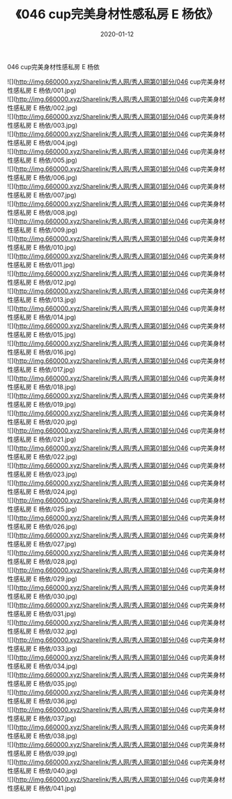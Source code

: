 ﻿---
layout: post
title:  《046 cup完美身材性感私房 E 杨依》
date:   2020-01-12
img: http://img.660000.xyz/Sharelink/秀人网/秀人网第01部分/046 cup完美身材性感私房 E 杨依/000.jpg
categories: [美女, 清纯, 唯美]
---

046 cup完美身材性感私房 E 杨依

  ![](http://img.660000.xyz/Sharelink/秀人网/秀人网第01部分/046 cup完美身材性感私房 E 杨依/001.jpg) <br> ![](http://img.660000.xyz/Sharelink/秀人网/秀人网第01部分/046 cup完美身材性感私房 E 杨依/002.jpg) <br> ![](http://img.660000.xyz/Sharelink/秀人网/秀人网第01部分/046 cup完美身材性感私房 E 杨依/003.jpg) <br> ![](http://img.660000.xyz/Sharelink/秀人网/秀人网第01部分/046 cup完美身材性感私房 E 杨依/004.jpg) <br> ![](http://img.660000.xyz/Sharelink/秀人网/秀人网第01部分/046 cup完美身材性感私房 E 杨依/005.jpg) <br> ![](http://img.660000.xyz/Sharelink/秀人网/秀人网第01部分/046 cup完美身材性感私房 E 杨依/006.jpg) <br> ![](http://img.660000.xyz/Sharelink/秀人网/秀人网第01部分/046 cup完美身材性感私房 E 杨依/007.jpg) <br> ![](http://img.660000.xyz/Sharelink/秀人网/秀人网第01部分/046 cup完美身材性感私房 E 杨依/008.jpg) <br> ![](http://img.660000.xyz/Sharelink/秀人网/秀人网第01部分/046 cup完美身材性感私房 E 杨依/009.jpg) <br> ![](http://img.660000.xyz/Sharelink/秀人网/秀人网第01部分/046 cup完美身材性感私房 E 杨依/010.jpg) <br> ![](http://img.660000.xyz/Sharelink/秀人网/秀人网第01部分/046 cup完美身材性感私房 E 杨依/011.jpg) <br> ![](http://img.660000.xyz/Sharelink/秀人网/秀人网第01部分/046 cup完美身材性感私房 E 杨依/012.jpg) <br> ![](http://img.660000.xyz/Sharelink/秀人网/秀人网第01部分/046 cup完美身材性感私房 E 杨依/013.jpg) <br> ![](http://img.660000.xyz/Sharelink/秀人网/秀人网第01部分/046 cup完美身材性感私房 E 杨依/014.jpg) <br> ![](http://img.660000.xyz/Sharelink/秀人网/秀人网第01部分/046 cup完美身材性感私房 E 杨依/015.jpg) <br> ![](http://img.660000.xyz/Sharelink/秀人网/秀人网第01部分/046 cup完美身材性感私房 E 杨依/016.jpg) <br> ![](http://img.660000.xyz/Sharelink/秀人网/秀人网第01部分/046 cup完美身材性感私房 E 杨依/017.jpg) <br> ![](http://img.660000.xyz/Sharelink/秀人网/秀人网第01部分/046 cup完美身材性感私房 E 杨依/018.jpg) <br> ![](http://img.660000.xyz/Sharelink/秀人网/秀人网第01部分/046 cup完美身材性感私房 E 杨依/019.jpg) <br> ![](http://img.660000.xyz/Sharelink/秀人网/秀人网第01部分/046 cup完美身材性感私房 E 杨依/020.jpg) <br> ![](http://img.660000.xyz/Sharelink/秀人网/秀人网第01部分/046 cup完美身材性感私房 E 杨依/021.jpg) <br> ![](http://img.660000.xyz/Sharelink/秀人网/秀人网第01部分/046 cup完美身材性感私房 E 杨依/022.jpg) <br> ![](http://img.660000.xyz/Sharelink/秀人网/秀人网第01部分/046 cup完美身材性感私房 E 杨依/023.jpg) <br> ![](http://img.660000.xyz/Sharelink/秀人网/秀人网第01部分/046 cup完美身材性感私房 E 杨依/024.jpg) <br> ![](http://img.660000.xyz/Sharelink/秀人网/秀人网第01部分/046 cup完美身材性感私房 E 杨依/025.jpg) <br> ![](http://img.660000.xyz/Sharelink/秀人网/秀人网第01部分/046 cup完美身材性感私房 E 杨依/026.jpg) <br> ![](http://img.660000.xyz/Sharelink/秀人网/秀人网第01部分/046 cup完美身材性感私房 E 杨依/027.jpg) <br> ![](http://img.660000.xyz/Sharelink/秀人网/秀人网第01部分/046 cup完美身材性感私房 E 杨依/028.jpg) <br> ![](http://img.660000.xyz/Sharelink/秀人网/秀人网第01部分/046 cup完美身材性感私房 E 杨依/029.jpg) <br> ![](http://img.660000.xyz/Sharelink/秀人网/秀人网第01部分/046 cup完美身材性感私房 E 杨依/030.jpg) <br> ![](http://img.660000.xyz/Sharelink/秀人网/秀人网第01部分/046 cup完美身材性感私房 E 杨依/031.jpg) <br> ![](http://img.660000.xyz/Sharelink/秀人网/秀人网第01部分/046 cup完美身材性感私房 E 杨依/032.jpg) <br> ![](http://img.660000.xyz/Sharelink/秀人网/秀人网第01部分/046 cup完美身材性感私房 E 杨依/033.jpg) <br> ![](http://img.660000.xyz/Sharelink/秀人网/秀人网第01部分/046 cup完美身材性感私房 E 杨依/034.jpg) <br> ![](http://img.660000.xyz/Sharelink/秀人网/秀人网第01部分/046 cup完美身材性感私房 E 杨依/035.jpg) <br> ![](http://img.660000.xyz/Sharelink/秀人网/秀人网第01部分/046 cup完美身材性感私房 E 杨依/036.jpg) <br> ![](http://img.660000.xyz/Sharelink/秀人网/秀人网第01部分/046 cup完美身材性感私房 E 杨依/037.jpg) <br> ![](http://img.660000.xyz/Sharelink/秀人网/秀人网第01部分/046 cup完美身材性感私房 E 杨依/038.jpg) <br> ![](http://img.660000.xyz/Sharelink/秀人网/秀人网第01部分/046 cup完美身材性感私房 E 杨依/039.jpg) <br> ![](http://img.660000.xyz/Sharelink/秀人网/秀人网第01部分/046 cup完美身材性感私房 E 杨依/040.jpg) <br> ![](http://img.660000.xyz/Sharelink/秀人网/秀人网第01部分/046 cup完美身材性感私房 E 杨依/041.jpg) <br>